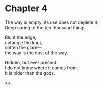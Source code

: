 # Chapter 4

The way is empty; its use does not deplete it.  
Deep spring of the ten thousand things.

Blunt the edge,  
untangle the knot,  
soften the glare—  
the way is the dust of the way.

Hidden, but ever present.  
I do not know where it comes from.  
It is older than the gods.

[<<](03.md)

